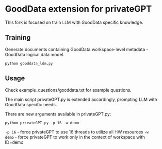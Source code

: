 # GoodData extension for privateGPT

This fork is focused on train LLM with GoodData specific knowledge.

## Training

Generate documents containing GoodData workspace-level metadata - GoodData logical data model.
```shell
python gooddata_ldm.py
```

## Usage
Check example_questions/gooddata.txt for example questions.

The main script privateGPT.py is extended accordingly, prompting LLM with GoodData specific needs.

There are new arguments available in privateGPT.py:
```shell
python privateGPT.py -p 16 -w demo
```

`-p 16` - force privateGPT to use 16 threads to utilize all HW resources
`-w demo` - force privateGPT to work only in the context of workspace with ID=demo
